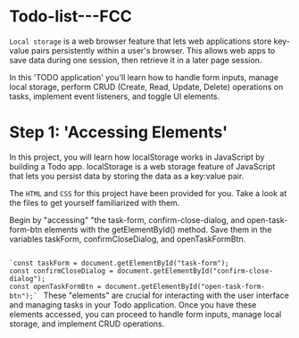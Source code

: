# Todo-list---FCC
`Local storage` is a web browser feature that lets web applications store key-value pairs persistently within a user's browser. This allows web apps to save data during one session, then retrieve it in a later page session.

In this 'TODO application' you'll learn how to handle form inputs, manage local storage, perform CRUD (Create, Read, Update, Delete) operations on tasks, implement event listeners, and toggle UI elements.

# Step 1: 'Accessing Elements'
In this project, you will learn how localStorage works in JavaScript by building a Todo app. localStorage is a web storage feature of JavaScript that lets you persist data by storing the data as a key:value pair.

The `HTML` and `CSS` for this project have been provided for you. Take a look at the files to get yourself familiarized with them.

Begin by "accessing" "the task-form, confirm-close-dialog, and open-task-form-btn elements with the getElementById() method. Save them in the variables taskForm, confirmCloseDialog, and openTaskFormBtn.

<code>
`const taskForm = document.getElementById("task-form");
const confirmCloseDialog = document.getElementById("confirm-close-dialog");
const openTaskFormBtn = document.getElementById("open-task-form-btn");` </code>
These "elements" are crucial for interacting with the user interface and managing tasks in your Todo application. Once you have these elements accessed, you can proceed to handle form inputs, manage local storage, and implement CRUD operations.
